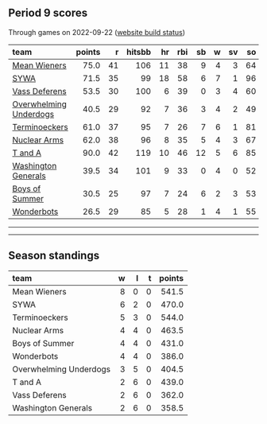 

## Period 9 scores

Through games on 2022-09-22 ([website build status](https://github.com/brian-bot/pl-site/actions))


|team                                              | points|  r| hitsbb| hr| rbi| sb|  w| sv| so|   era|  whip|
|:-------------------------------------------------|------:|--:|------:|--:|---:|--:|--:|--:|--:|-----:|-----:|
|[Mean Wieners](./meanwieners)                     |   75.0| 41|    106| 11|  38|  9|  4|  3| 64| 2.859| 1.006|
|[SYWA](./sywa)                                    |   71.5| 35|     99| 18|  58|  6|  7|  1| 96| 3.575| 1.082|
|[Vass Deferens](./vassdeferens)                   |   53.5| 30|    100|  6|  39|  0|  3|  4| 60| 3.296| 0.986|
|[Overwhelming Underdogs](./overwhelmingunderdogs) |   40.5| 29|     92|  7|  36|  3|  4|  2| 49| 2.786| 1.119|
|[Terminoeckers](./terminoeckers)                  |   61.0| 37|     95|  7|  26|  7|  6|  1| 81| 2.675| 1.005|
|[Nuclear Arms](./nucleararms)                     |   62.0| 38|     96|  8|  35|  5|  4|  3| 67| 2.387| 1.094|
|[T and A](./tanda)                                |   90.0| 42|    119| 10|  46| 12|  5|  6| 85| 2.515| 1.015|
|[Washington Generals](./washingtongenerals)       |   39.5| 34|    101|  9|  33|  0|  4|  0| 52| 4.066| 1.211|
|[Boys of Summer](./boysofsummer)                  |   30.5| 25|     97|  7|  24|  6|  2|  3| 53| 5.000| 1.426|
|[Wonderbots](./wonderbots)                        |   26.5| 29|     85|  5|  28|  1|  4|  1| 55| 4.701| 1.358|

* * *
* * *

## Season standings


|team                   |  w|  l|  t| points|
|:----------------------|--:|--:|--:|------:|
|Mean Wieners           |  8|  0|  0|  541.5|
|SYWA                   |  6|  2|  0|  470.0|
|Terminoeckers          |  5|  3|  0|  544.0|
|Nuclear Arms           |  4|  4|  0|  463.5|
|Boys of Summer         |  4|  4|  0|  431.0|
|Wonderbots             |  4|  4|  0|  386.0|
|Overwhelming Underdogs |  3|  5|  0|  404.5|
|T and A                |  2|  6|  0|  439.0|
|Vass Deferens          |  2|  6|  0|  362.0|
|Washington Generals    |  2|  6|  0|  358.5|


